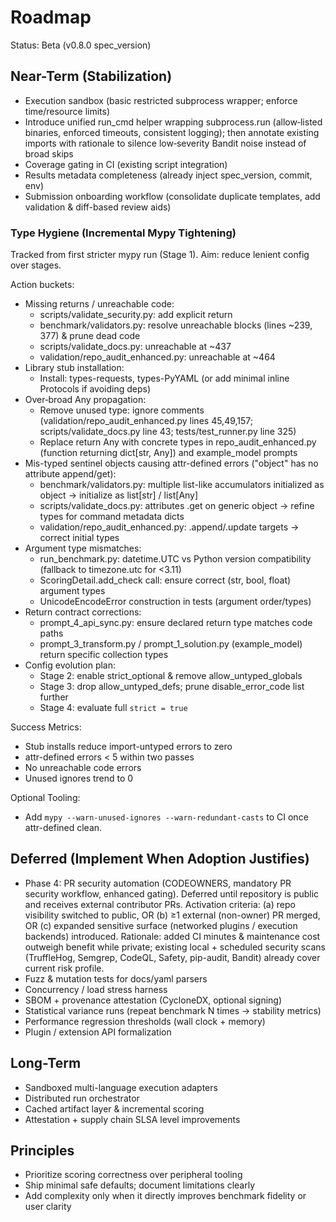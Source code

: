 # Roadmap

Status: Beta (v0.8.0 spec_version)

## Near-Term (Stabilization)

- Execution sandbox (basic restricted subprocess wrapper; enforce time/resource limits)
- Introduce unified run_cmd helper wrapping subprocess.run (allow‑listed binaries, enforced timeouts, consistent logging); then annotate existing imports with rationale to silence low‑severity Bandit noise instead of broad skips
- Coverage gating in CI (existing script integration)
- Results metadata completeness (already inject spec_version, commit, env)
- Submission onboarding workflow (consolidate duplicate templates, add validation & diff-based review aids)

### Type Hygiene (Incremental Mypy Tightening)

Tracked from first stricter mypy run (Stage 1). Aim: reduce lenient config over stages.

Action buckets:

- Missing returns / unreachable code:
  - scripts/validate_security.py: add explicit return
  - benchmark/validators.py: resolve unreachable blocks (lines ~239, 377) & prune dead code
  - scripts/validate_docs.py: unreachable at ~437
  - validation/repo_audit_enhanced.py: unreachable at ~464
- Library stub installation:
  - Install: types-requests, types-PyYAML (or add minimal inline Protocols if avoiding deps)
- Over‑broad Any propagation:
  - Remove unused type: ignore comments (validation/repo_audit_enhanced.py lines 45,49,157; scripts/validate_docs.py line 43; tests/test_runner.py line 325)
  - Replace return Any with concrete types in repo_audit_enhanced.py (function returning dict[str, Any]) and example_model prompts
- Mis-typed sentinel objects causing attr-defined errors ("object" has no attribute append/get):
  - benchmark/validators.py: multiple list-like accumulators initialized as object -> initialize as list[str] / list[Any]
  - scripts/validate_docs.py: attributes .get on generic object -> refine types for command metadata dicts
  - validation/repo_audit_enhanced.py: .append/.update targets -> correct initial types
- Argument type mismatches:
  - run_benchmark.py: datetime.UTC vs Python version compatibility (fallback to timezone.utc for <3.11)
  - ScoringDetail.add_check call: ensure correct (str, bool, float) argument types
  - UnicodeEncodeError construction in tests (argument order/types)
- Return contract corrections:
  - prompt_4_api_sync.py: ensure declared return type matches code paths
  - prompt_3_transform.py / prompt_1_solution.py (example_model) return specific collection types
- Config evolution plan:
  - Stage 2: enable strict_optional & remove allow_untyped_globals
  - Stage 3: drop allow_untyped_defs; prune disable_error_code list further
  - Stage 4: evaluate full `strict = true`

Success Metrics:

- Stub installs reduce import-untyped errors to zero
- attr-defined errors < 5 within two passes
- No unreachable code errors
- Unused ignores trend to 0

Optional Tooling:

- Add `mypy --warn-unused-ignores --warn-redundant-casts` to CI once attr-defined clean.

## Deferred (Implement When Adoption Justifies)

- Phase 4: PR security automation (CODEOWNERS, mandatory PR security workflow, enhanced gating). Deferred until repository is public and receives external contributor PRs. Activation criteria: (a) repo visibility switched to public, OR (b) ≥1 external (non-owner) PR merged, OR (c) expanded sensitive surface (networked plugins / execution backends) introduced. Rationale: added CI minutes & maintenance cost outweigh benefit while private; existing local + scheduled security scans (TruffleHog, Semgrep, CodeQL, Safety, pip-audit, Bandit) already cover current risk profile.
- Fuzz & mutation tests for docs/yaml parsers
- Concurrency / load stress harness
- SBOM + provenance attestation (CycloneDX, optional signing)
- Statistical variance runs (repeat benchmark N times -> stability metrics)
- Performance regression thresholds (wall clock + memory)
- Plugin / extension API formalization

## Long-Term

- Sandboxed multi-language execution adapters
- Distributed run orchestrator
- Cached artifact layer & incremental scoring
- Attestation + supply chain SLSA level improvements

## Principles

- Prioritize scoring correctness over peripheral tooling
- Ship minimal safe defaults; document limitations clearly
- Add complexity only when it directly improves benchmark fidelity or user clarity
